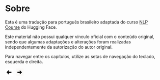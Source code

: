# Sobre

Esta é uma tradução para português brasileiro adaptada do curso [NLP Course](https://moon-ci-docs.huggingface.co/learn/nlp-course/pr_740/pt/chapter1/2?fw=pt) do Hugging Face.

Este material não possui qualquer vínculo oficial com o conteúdo original, sendo que algumas adaptações e alterações foram realizadas independentemente da autorização do autor original.

Para navegar entre os capítulos, utilize as setas de navegação do teclado, esquerda e direita.

<div style="display: flex; gap: 10px; align-items: center;">
  <img src="./fig/esquerda.jpg" style="width:5%" alt="image" />
  <img src="./fig/direita.jpg" style="width:5%" alt="image" />
</div>


